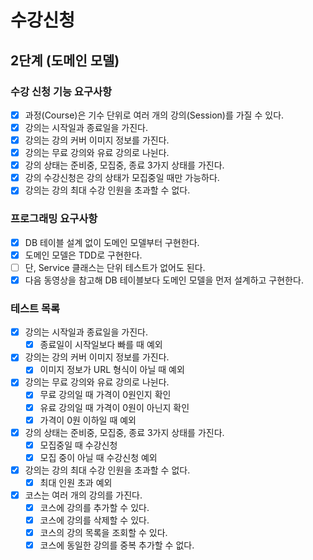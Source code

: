 # 수강신청

## 2단계 (도메인 모델)

### 수강 신청 기능 요구사항

- [x] 과정(Course)은 기수 단위로 여러 개의 강의(Session)를 가질 수 있다.
- [x] 강의는 시작일과 종료일을 가진다.
- [x] 강의는 강의 커버 이미지 정보를 가진다.
- [x] 강의는 무료 강의와 유료 강의로 나뉜다.
- [x] 강의 상태는 준비중, 모집중, 종료 3가지 상태를 가진다.
- [x] 강의 수강신청은 강의 상태가 모집중일 때만 가능하다.
- [x] 강의는 강의 최대 수강 인원을 초과할 수 없다.

### 프로그래밍 요구사항

- [x] DB 테이블 설계 없이 도메인 모델부터 구현한다.
- [x] 도메인 모델은 TDD로 구현한다.
- [ ] 단, Service 클래스는 단위 테스트가 없어도 된다.
- [x] 다음 동영상을 참고해 DB 테이블보다 도메인 모델을 먼저 설계하고 구현한다.

### 테스트 목록

- [x] 강의는 시작일과 종료일을 가진다.
    - [x] 종료일이 시작일보다 빠를 때 예외
- [x] 강의는 강의 커버 이미지 정보를 가진다.
    - [x] 이미지 정보가 URL 형식이 아닐 때 예외
- [x] 강의는 무료 강의와 유료 강의로 나뉜다.
    - [x] 무료 강의일 때 가격이 0원인지 확인
    - [x] 유료 강의일 때 가격이 0원이 아닌지 확인
    - [x] 가격이 0원 이하일 때 예외
- [x] 강의 상태는 준비중, 모집중, 종료 3가지 상태를 가진다.
    - [x] 모집중일 때 수강신청
    - [x] 모집 중이 아닐 때 수강신청 예외
- [x] 강의는 강의 최대 수강 인원을 초과할 수 없다.
    - [x] 최대 인원 초과 예외
- [x] 코스는 여러 개의 강의를 가진다.
    - [x] 코스에 강의를 추가할 수 있다.
    - [x] 코스에 강의를 삭제할 수 있다.
    - [x] 코스의 강의 목록을 조회할 수 있다.
    - [x] 코스에 동일한 강의를 중복 추가할 수 없다.